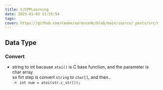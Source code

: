 ```yaml
---
title: C/CPPLearning
date: 2023-01-03 11:55:54
tags:
cover: https://github.com/Coebe/aaroncode/blob/main/source/_posts/src/C-CPPLearning.png?raw=true
---
```


## Data Type

### Convert

- string to int
  bacause `atoi()` is C base function, and the parameter is char array  
  so firt step is convert `string` to `char[]`, and then..
  - `int num = atoi(str.c_str());`
